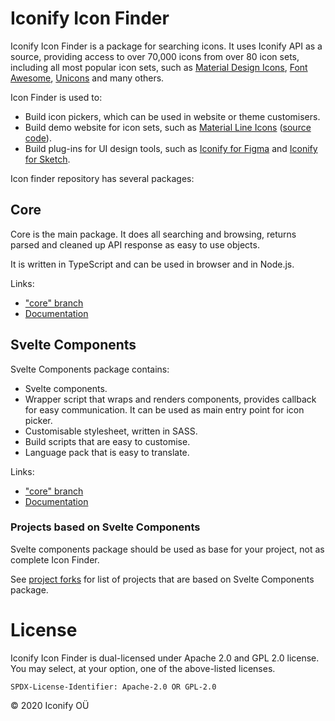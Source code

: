 # Iconify Icon Finder

Iconify Icon Finder is a package for searching icons. It uses Iconify API as a source, providing access to over 70,000 icons from over 80 icon sets, including all most popular icon sets, such as [Material Design Icons](https://iconify.design/icon-sets/mdi/), [Font Awesome](https://iconify.design/icon-sets/fa-solid/), [Unicons](https://iconify.design/icon-sets/uil/) and many others.

Icon Finder is used to:

- Build icon pickers, which can be used in website or theme customisers.
- Build demo website for icon sets, such as [Material Line Icons](https://cyberalien.github.io/line-md/) ([source code](https://github.com/cyberalien/line-md)).
- Build plug-ins for UI design tools, such as [Iconify for Figma](https://github.com/iconify/iconify-figma) and [Iconify for Sketch](https://github.com/iconify/iconify-sketch).

Icon finder repository has several packages:

## Core

Core is the main package. It does all searching and browsing, returns parsed and cleaned up API response as easy to use objects.

It is written in TypeScript and can be used in browser and in Node.js.

Links:

- ["core" branch](https://github.com/iconify/icon-finder/tree/core)
- [Documentation](https://docs.iconify.design/icon-finder/packages/core/)

## Svelte Components

Svelte Components package contains:

- Svelte components.
- Wrapper script that wraps and renders components, provides callback for easy communication. It can be used as main entry point for icon picker.
- Customisable stylesheet, written in SASS.
- Build scripts that are easy to customise.
- Language pack that is easy to translate.

Links:

- ["core" branch](https://github.com/iconify/icon-finder/tree/base-svelte)
- [Documentation](https://docs.iconify.design/icon-finder/packages/base-svelte/)

### Projects based on Svelte Components

Svelte components package should be used as base for your project, not as complete Icon Finder.

See [project forks](https://docs.iconify.design/icon-finder/packages/base-svelte/examples.html) for list of projects that are based on Svelte Components package.

# License

Iconify Icon Finder is dual-licensed under Apache 2.0 and GPL 2.0 license. You may select, at your option, one of the above-listed licenses.

`SPDX-License-Identifier: Apache-2.0 OR GPL-2.0`

© 2020 Iconify OÜ
